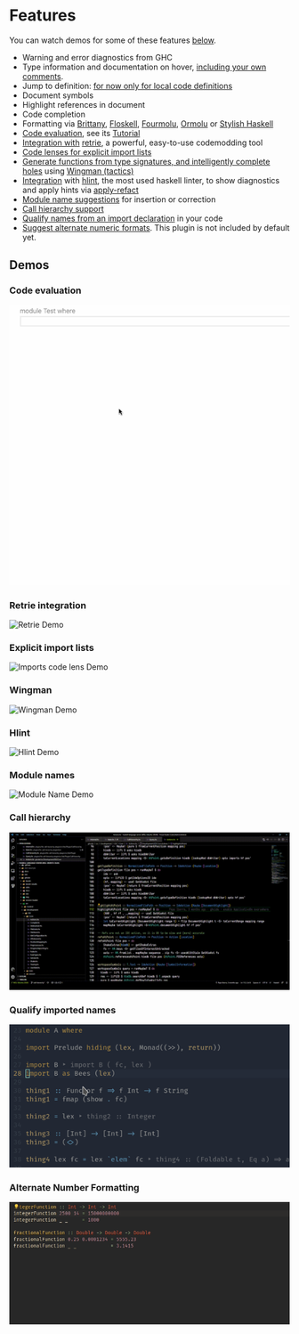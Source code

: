 # Features

You can watch demos for some of these features [below](#demos).

- Warning and error diagnostics from GHC
- Type information and documentation on hover, [including your own comments](./configuration.md#how-to-show-local-documentation-on-hover).
- Jump to definition: [for now only for local code definitions](https://github.com/haskell/haskell-language-server/issues/708)
- Document symbols
- Highlight references in document
- Code completion
- Formatting via [Brittany](https://github.com/lspitzner/brittany), [Floskell](https://github.com/ennocramer/floskell), [Fourmolu](https://github.com/fourmolu/fourmolu), [Ormolu](https://github.com/tweag/ormolu) or [Stylish Haskell](https://github.com/haskell/stylish-haskell)
- [Code evaluation](#code-evaluation), see its [Tutorial](https://github.com/haskell/haskell-language-server/blob/master/plugins/hls-eval-plugin/README.md)
- [Integration with](#retrie-integration) [retrie](https://hackage.haskell.org/package/retrie), a powerful, easy-to-use codemodding tool
- [Code lenses for explicit import lists](#explicit-import-lists)
- [Generate functions from type signatures, and intelligently complete holes](#wingman) using [Wingman (tactics)](https://github.com/haskell/haskell-language-server/tree/master/plugins/hls-tactics-plugin)
- [Integration](#hlint) with [hlint](https://github.com/ndmitchell/hlint), the most used haskell linter, to show diagnostics and apply hints via [apply-refact](https://github.com/mpickering/apply-refact)
- [Module name suggestions](#module-names) for insertion or correction
- [Call hierarchy support](#call-hierarchy)
- [Qualify names from an import declaration](#qualify-imported-names) in your code
- [Suggest alternate numeric formats](#alternate-number-formatting). This plugin is not included by default yet.

## Demos

### Code evaluation

![Eval Demo](https://raw.githubusercontent.com/haskell/haskell-language-server/master/plugins/hls-eval-plugin/demo.gif)

### Retrie integration

![Retrie Demo](https://i.imgur.com/Ev7B87k.gif)

### Explicit import lists

![Imports code lens Demo](https://imgur.com/pX9kvY4.gif)

### Wingman

![Wingman Demo](https://user-images.githubusercontent.com/307223/92657198-3d4be400-f2a9-11ea-8ad3-f541c8eea891.gif)

### Hlint

![Hlint Demo](https://user-images.githubusercontent.com/54035/110860028-8f9fa900-82bc-11eb-9fe5-6483d8bb95e6.gif)

### Module names

![Module Name Demo](https://user-images.githubusercontent.com/54035/110860755-78ad8680-82bd-11eb-9845-9ea4b1cc1f76.gif)

### Call hierarchy

![Call Hierarchy in VSCode](https://github.com/haskell/haskell-language-server/raw/2857eeece0398e1cd4b2ffb6069b05c4d2308b39/plugins/hls-call-hierarchy-plugin/call-hierarchy-in-vscode.gif)

### Qualify imported names

![Qualify Imported Names Demo](../plugins/hls-qualify-imported-names-plugin/qualify-imported-names-demo.gif)

### Alternate Number Formatting

![Alternate Number Format Demo](../plugins/hls-alternate-number-format-plugin/HLSAll.gif)
